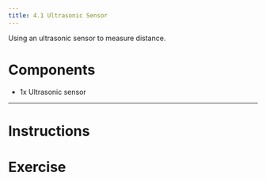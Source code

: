 ```yaml
---
title: 4.1 Ultrasonic Sensor
---
```

Using an ultrasonic sensor to measure distance.
# Components
- 1x Ultrasonic sensor
---
# Instructions

# Exercise